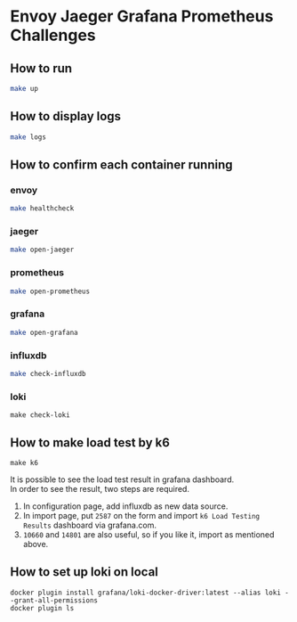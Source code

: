 # Envoy Jaeger Grafana Prometheus Challenges

## How to run
```bash
make up
```

## How to display logs
```bash
make logs
```

## How to confirm each container running
### envoy
```bash
make healthcheck
```

### jaeger
```bash
make open-jaeger
```

### prometheus
```bash
make open-prometheus
```

### grafana
```bash
make open-grafana
```

### influxdb
```bash
make check-influxdb
```

### loki
```
make check-loki
```

## How to make load test by k6
```
make k6
```

It is possible to see the load test result in grafana dashboard.  
In order to see the result, two steps are required.  
1. In configuration page, add influxdb as new data source.
2. In import page, put `2587` on the form and import `k6 Load Testing Results` dashboard via grafana.com.
3. `10660` and `14801` are also useful, so if you like it, import as mentioned above. 

## How to set up loki on local
```
docker plugin install grafana/loki-docker-driver:latest --alias loki --grant-all-permissions
docker plugin ls
```